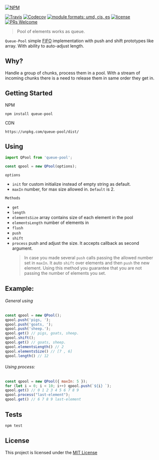 [![NPM](https://nodei.co/npm/queue-pool.png?downloads=true&downloadRank=true&stars=true)](https://nodei.co/npm/queue-pool/)


[![Travis](https://img.shields.io/travis/rust-lang/rust.svg?style=flat-square)](travis-ci.org/Jimmy02020/queue-pool)
[![Codecov](https://img.shields.io/codecov/c/github/codecov/example-python.svg?style=flat-square)](https://codecov.io/gh/Jimmy02020/queue-pool)
[![module formats: umd, cjs, es](https://img.shields.io/badge/module%20formats-umd%2C%20cjs%2C%20es-green.svg?style=flat-square)](https://unpkg.com/queue-pool/dist/)
[![license](https://img.shields.io/github/license/mashape/apistatus.svg?style=flat-square)](https://github.com/Jimmy02020/queue-pool/blob/master/LICENSE)
[![PRs Welcome](https://img.shields.io/badge/PRs-welcome-brightgreen.svg?style=flat-square)](https://github.com/Jimmy02020/queue-pool/pulls)


> Pool of elements works as queue.

`Queue-Pool` simple [FIFO](https://en.wikipedia.org/wiki/FIFO_and_LIFO_accounting#FIFO) implementation with push and shift prototypes like array. With ability to auto-adjust length.

Why?
---
Handle a group of chunks, process them in a pool. With a stream of incoming chunks there is a need to release them in same order they get in.

Getting Started
---------------

NPM
```
npm install queue-pool
```

CDN
```
https://unpkg.com/queue-pool/dist/
```

Using
-----

```javascript
import QPool from 'queue-pool';

const qpool = new QPool(options);
```

`options`

* `init` for custom initialize instead of empty string as default.
* `maxIn` number, for max size allowed in. `Default` is 2.

`Methods`

* `get`
* `length`
* `elementsSize` array contains size of each element in the pool
* `elementsLength` number of elements in
* `flush`
* `push`
* `shift`
* `process` push and adjust the size. It accepts callback as second argument.
  > In case you made several `push` calls passing the allowed number set in `maxIn`. It auto `shift` over elements and then `push` the new element. Using this method you guarantee that you are not passing the number of elements you set.

Example:
-------

###### General using

```javascript
const qpool = new QPool();
qpool.push('pigs, ');
qpool.push('goats, ');
qpool.push('sheep.');
qpool.get() // pigs, goats, sheep.
qpool.shift();
qpool.get() // goats, sheep.
qpool.elementsLength() // 2
qpool.elementsSize() // [7 , 6]
qpool.length() // 12
```

###### Using process:

```javascript
const qpool = new QPool({ maxIn: 5 });
for (let i = 0; i < 10; i++) qpool.push(`${i} `);
qpool.get() // 0 1 2 3 4 5 6 7 8 9
qpool.process("last-element");
qpool.get() // 6 7 8 9 last-element
```


Tests
-----

```sh
npm test
```

License
-------

This project is licensed under the [MIT License](https://github.com/Jimmy02020/queue-pool/blob/master/LICENSE)
